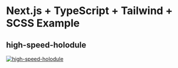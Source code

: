 # Next.js + TypeScript + Tailwind + SCSS Example


## high-speed-holodule
 <a href="https://high-speed-holodule.vercel.app" target="_blank" rel=”noopener”> <img src="https://user-images.githubusercontent.com/96198088/162452049-626b0b8d-3143-4ccb-8f1f-fa8d952da87b.png" alt="high-speed-holodule" /> </a> 
